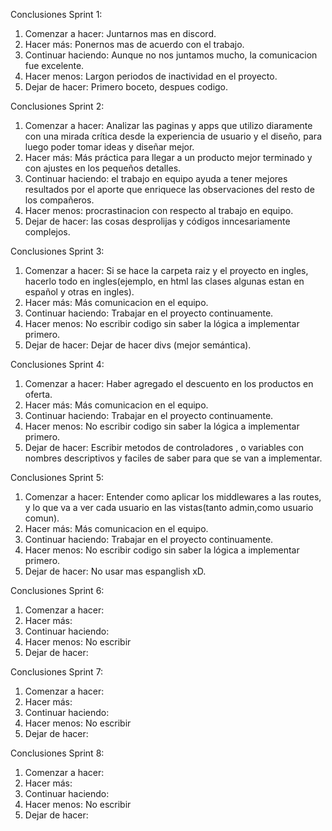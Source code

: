 Conclusiones Sprint 1:
1. Comenzar a hacer: Juntarnos mas en discord.
2. Hacer más: Ponernos mas de acuerdo con el trabajo.
3. Continuar haciendo: Aunque no nos juntamos mucho, la comunicacion fue excelente.
4. Hacer menos: Largon periodos de inactividad en el proyecto.
5. Dejar de hacer: Primero boceto, despues codigo.

Conclusiones Sprint 2:
1. Comenzar a hacer: Analizar las paginas y apps que utilizo diaramente con una mirada crítica desde la experiencia de usuario y el diseño, para luego poder tomar ideas y diseñar mejor.
2. Hacer más: Más práctica para llegar a un producto mejor terminado y con ajustes en los pequeños detalles.
3. Continuar haciendo: el trabajo en equipo ayuda a tener mejores resultados por el aporte que enriquece las observaciones del resto de los compañeros.
4. Hacer menos: procrastinacion con respecto al trabajo en equipo.
5. Dejar de hacer: las cosas desprolijas y códigos inncesariamente complejos.

Conclusiones Sprint 3:
1. Comenzar a hacer: Si se hace la carpeta raiz y el proyecto en ingles, hacerlo todo en ingles(ejemplo, en html las clases algunas estan en español y otras en ingles).
2. Hacer más: Más comunicacion en el equipo.
3. Continuar haciendo: Trabajar en el proyecto continuamente.
4. Hacer menos: No escribir codigo sin saber la lógica a implementar primero.
5. Dejar de hacer: Dejar de hacer divs (mejor semántica).

Conclusiones Sprint 4:
1. Comenzar a hacer: Haber agregado el descuento en los productos en oferta. 
2. Hacer más: Más comunicacion en el equipo.
3. Continuar haciendo: Trabajar en el proyecto continuamente.
4. Hacer menos: No escribir codigo sin saber la lógica a implementar primero.
5. Dejar de hacer: Escribir metodos de controladores , o variables con nombres descriptivos y faciles de saber para que se van a implementar.

Conclusiones Sprint 5:
1. Comenzar a hacer: Entender como aplicar los middlewares a las routes, y lo que va a ver cada usuario en las vistas(tanto admin,como usuario comun).
2. Hacer más: Más comunicacion en el equipo.
3. Continuar haciendo: Trabajar en el proyecto continuamente.
4. Hacer menos: No escribir codigo sin saber la lógica a implementar primero.
5. Dejar de hacer: No usar mas espanglish xD.

Conclusiones Sprint 6:
1. Comenzar a hacer: 
2. Hacer más: 
3. Continuar haciendo: 
4. Hacer menos: No escribir 
5. Dejar de hacer: 

Conclusiones Sprint 7:
1. Comenzar a hacer: 
2. Hacer más: 
3. Continuar haciendo: 
4. Hacer menos: No escribir 
5. Dejar de hacer: 

Conclusiones Sprint 8:
1. Comenzar a hacer: 
2. Hacer más: 
3. Continuar haciendo: 
4. Hacer menos: No escribir 
5. Dejar de hacer: 